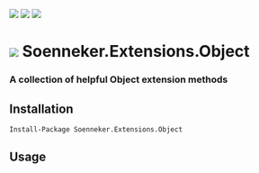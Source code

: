 [![](https://img.shields.io/nuget/v/Soenneker.Extensions.Object.svg?style=for-the-badge)](https://www.nuget.org/packages/Soenneker.Extensions.Object/)
[![](https://img.shields.io/github/actions/workflow/status/soenneker/soenneker.extensions.object/main.yml?style=for-the-badge)](https://github.com/soenneker/soenneker.extensions.object/actions/workflows/main.yml)
[![](https://img.shields.io/nuget/dt/Soenneker.Extensions.Object.svg?style=for-the-badge)](https://www.nuget.org/packages/Soenneker.Extensions.Object/)

# ![](https://user-images.githubusercontent.com/4441470/224455560-91ed3ee7-f510-4041-a8d2-3fc093025112.png) Soenneker.Extensions.Object
### A collection of helpful Object extension methods

## Installation

```
Install-Package Soenneker.Extensions.Object
```

## Usage
